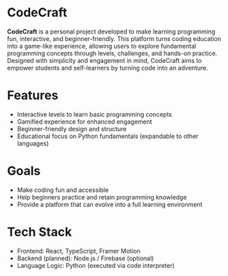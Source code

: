  # CodeCraft

**CodeCraft** is a personal project developed to make learning programming fun, interactive, and beginner-friendly. This platform turns coding education into a game-like experience, allowing users to explore fundamental programming concepts through levels, challenges, and hands-on practice. Designed with simplicity and engagement in mind, CodeCraft aims to empower students and self-learners by turning code into an adventure.

 # Features

* Interactive levels to learn basic programming concepts
* Gamified experience for enhanced engagement
* Beginner-friendly design and structure
* Educational focus on Python fundamentals (expandable to other languages)

# Goals

* Make coding fun and accessible
* Help beginners practice and retain programming knowledge
* Provide a platform that can evolve into a full learning environment

# Tech Stack

* Frontend: React, TypeScript, Framer Motion
* Backend (planned): Node.js / Firebase (optional)
* Language Logic: Python (executed via code interpreter)



